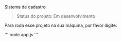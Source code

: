 <hi>Sistema de cadastro</h1>

> Status do projeto: Em desenvolvimento
> 
 Para roda esse projeto na sua máquina, por favor digite:

 '''
 node app.js
 '''
